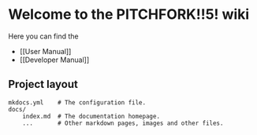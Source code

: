 # Welcome to the PITCHFORK!!5! wiki

Here you can find the

* [[User Manual]]
* [[Developer Manual]]

## Project layout

    mkdocs.yml    # The configuration file.
    docs/
        index.md  # The documentation homepage.
        ...       # Other markdown pages, images and other files.
